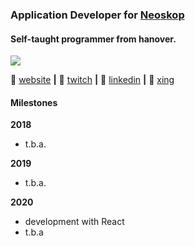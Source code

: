 ### Application Developer for [Neoskop](https://neoskop.de)
#### Self-taught programmer from hanover.

![](https://komarev.com/ghpvc/?username=noelbank&color=4d2860)

🏡 [website](https://nbank.dev/?utm_source=github&utm_medium=banner) **|** 
🎥 [twitch](https://www.twitch.tv/noelbank) **|** 
👔 [linkedin](https://www.linkedin.com/in/noel-bank-419641178/) **|**
👔 [xing](https://www.xing.com/profile/Noel_Bank)

#### Milestones
**2018**
- t.b.a.

**2019**
- t.b.a.

**2020**
- development with React
- t.b.a
